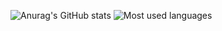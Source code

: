 ![Anurag's GitHub stats](https://github-readme-stats.vercel.app/api?username=A1kari8&theme=blue_navy)
![Most used languages](https://github-readme-stats.vercel.app/api/top-langs?username=A1kari8&show_icons=true&count_private=true&theme=blue_navy&layout=donut&exclude_repo=A1kari8.github.io,fuwari-alkaid,blog)
